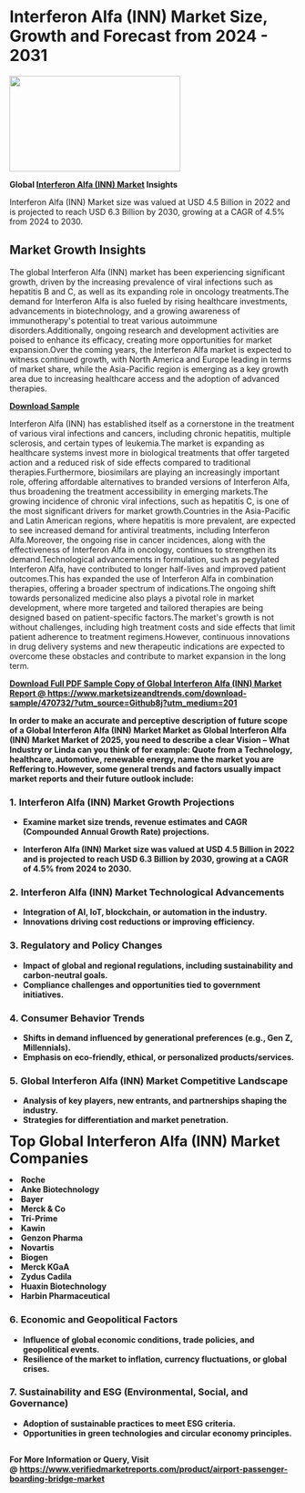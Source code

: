 <H1>Interferon Alfa (INN) Market Size, Growth and Forecast from 2024 - 2031</H1><img class="aligncenter size-medium wp-image-584254" src="https://thirdeyenews.in/wp-content/uploads/2024/09/Global-Market-Research-300x168.jpeg" alt="" width="300" height="168" /><p><strong>Global&nbsp;<a href="https://www.marketsizeandtrends.com/download-sample/470732/?utm_source=Github8j?utm_medium=201">Interferon Alfa (INN) Market</a> Insights</strong></p><p>Interferon Alfa (INN) Market size was valued at USD 4.5 Billion in 2022 and is projected to reach USD 6.3 Billion by 2030, growing at a CAGR of 4.5% from 2024 to 2030.</p><p><h2>Market Growth Insights</h2> <p>The global Interferon Alfa (INN) market has been experiencing significant growth, driven by the increasing prevalence of viral infections such as hepatitis B and C, as well as its expanding role in oncology treatments.The demand for Interferon Alfa is also fueled by rising healthcare investments, advancements in biotechnology, and a growing awareness of immunotherapy's potential to treat various autoimmune disorders.Additionally, ongoing research and development activities are poised to enhance its efficacy, creating more opportunities for market expansion.Over the coming years, the Interferon Alfa market is expected to witness continued growth, with North America and Europe leading in terms of market share, while the Asia-Pacific region is emerging as a key growth area due to increasing healthcare access and the adoption of advanced therapies.</p> <p><strong><a href="#">Download Sample</a></strong></p> <p>Interferon Alfa (INN) has established itself as a cornerstone in the treatment of various viral infections and cancers, including chronic hepatitis, multiple sclerosis, and certain types of leukemia.The market is expanding as healthcare systems invest more in biological treatments that offer targeted action and a reduced risk of side effects compared to traditional therapies.Furthermore, biosimilars are playing an increasingly important role, offering affordable alternatives to branded versions of Interferon Alfa, thus broadening the treatment accessibility in emerging markets.The growing incidence of chronic viral infections, such as hepatitis C, is one of the most significant drivers for market growth.Countries in the Asia-Pacific and Latin American regions, where hepatitis is more prevalent, are expected to see increased demand for antiviral treatments, including Interferon Alfa.Moreover, the ongoing rise in cancer incidences, along with the effectiveness of Interferon Alfa in oncology, continues to strengthen its demand.Technological advancements in formulation, such as pegylated Interferon Alfa, have contributed to longer half-lives and improved patient outcomes.This has expanded the use of Interferon Alfa in combination therapies, offering a broader spectrum of indications.The ongoing shift towards personalized medicine also plays a pivotal role in market development, where more targeted and tailored therapies are being designed based on patient-specific factors.The market's growth is not without challenges, including high treatment costs and side effects that limit patient adherence to treatment regimens.However, continuous innovations in drug delivery systems and new therapeutic indications are expected to overcome these obstacles and contribute to market expansion in the long term.</p> <p><strong><a href="#"></p><p><span class=""><strong>Download Full PDF Sample Copy of Global Interferon Alfa (INN) Market Report</strong> @ <a href="https://www.marketsizeandtrends.com/download-sample/470732/?utm_source=Github8j?utm_medium=201" target="_blank">https://www.marketsizeandtrends.com/download-sample/470732/?utm_source=Github8j?utm_medium=201</a></span></p><p>In order to make an accurate and perceptive description of future scope of a Global&nbsp;Interferon Alfa (INN) Market Market as Global&nbsp;Interferon Alfa (INN) Market Market of 2025, you need to describe a clear Vision &ndash; What Industry or Linda can you think of for example: Quote from a Technology, healthcare, automotive, renewable energy, name the market you are Reffering to.However, some general trends and factors usually impact market reports and their future outlook include:</p><h3>1.&nbsp;<strong>Interferon Alfa (INN) Market Growth Projections</strong></h3><ul><li>Examine market size trends, revenue estimates and CAGR (Compounded Annual Growth Rate) projections.</li><li><p>Interferon Alfa (INN) Market size was valued at USD 4.5 Billion in 2022 and is projected to reach USD 6.3 Billion by 2030, growing at a CAGR of 4.5% from 2024 to 2030.</p></li></ul><h3>2.&nbsp;<strong>Interferon Alfa (INN) Market Technological Advancements</strong></h3><ul><li>Integration of AI, IoT, blockchain, or automation in the industry.</li><li>Innovations driving cost reductions or improving efficiency.</li></ul><h3>3.&nbsp;<strong>Regulatory and Policy Changes</strong></h3><ul><li>Impact of global and regional regulations, including sustainability and carbon-neutral goals.</li><li>Compliance challenges and opportunities tied to government initiatives.</li></ul><h3>4.&nbsp;<strong>Consumer Behavior Trends</strong></h3><ul><li>Shifts in demand influenced by generational preferences (e.g., Gen Z, Millennials).</li><li>Emphasis on eco-friendly, ethical, or personalized products/services.</li></ul><h3>5.&nbsp;<strong>Global Interferon Alfa (INN) Market Competitive Landscape</strong></h3><ul><li>Analysis of key players, new entrants, and partnerships shaping the industry.</li><li>Strategies for differentiation and market penetration.</li></ul><p data-pm-slice="1 1 []"><span style="color: inherit; font-family: inherit; font-size: 25px;">Top Global Interferon Alfa (INN) Market Companies</span></p><div class="" data-test-id=""><p><li>Roche</li><li> Anke Biotechnology</li><li> Bayer</li><li> Merck & Co</li><li> Tri-Prime</li><li> Kawin</li><li> Genzon Pharma</li><li> Novartis</li><li> Biogen</li><li> Merck KGaA</li><li> Zydus Cadila</li><li> Huaxin Biotechnology</li><li> Harbin Pharmaceutical</li></p></div><h3>6.&nbsp;<strong>Economic and Geopolitical Factors</strong></h3><ul><li>Influence of global economic conditions, trade policies, and geopolitical events.</li><li>Resilience of the market to inflation, currency fluctuations, or global crises.</li></ul><h3>7.&nbsp;<strong>Sustainability and ESG (Environmental, Social, and Governance)</strong></h3><ul><li>Adoption of sustainable practices to meet ESG criteria.</li><li>Opportunities in green technologies and circular economy principles.</li></ul><h2><strong style="font-size: 14px;">For More Information or Query, Visit @&nbsp;</strong><a style="background-color: #ffffff; font-size: 14px;" href="https://www.marketsizeandtrends.com/report/interferon-alfa-inn-market/" target="_blank">https://www.verifiedmarketreports.com/product/airport-passenger-boarding-bridge-market</a></h2>